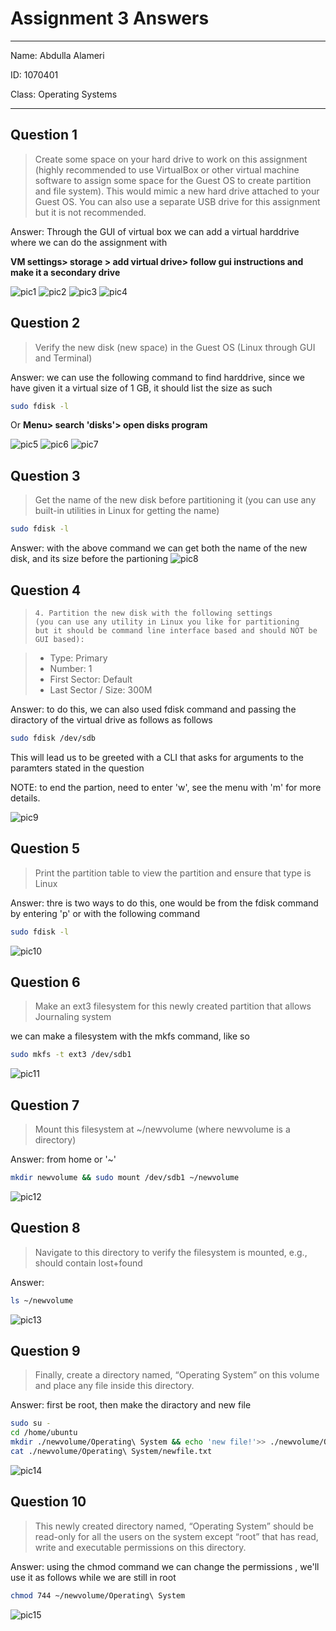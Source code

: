 # Assignment 3 Answers

---

Name: Abdulla Alameri

ID: 1070401

Class: Operating Systems

---

## Question 1
> Create some space on your hard drive to work on this assignment (highly recommended to use VirtualBox or other virtual machine software to assign some space for the Guest OS to create partition and file system). This would mimic a new hard drive attached to your Guest OS. You can also use a separate USB drive for this assignment but it is not recommended. 


Answer: Through the GUI of virtual box we can add a virtual harddrive where we can do the assignment with  

**VM settings> storage > add virtual drive> follow gui instructions and make it a secondary drive**




![pic1](./q1_a.png)
![pic2](./q1_b.png)
![pic3](./q1_c.png)
![pic4](./q1_d.png)

## Question 2
> Verify the new disk (new space) in the Guest OS (Linux through GUI and Terminal)

Answer: we can use the following command to find harddrive, since we have given it a virtual size of 1 GB, it should list the size as such

```bash
sudo fdisk -l
```
Or **Menu> search 'disks'> open disks program**

![pic5](./q2_a.png)
![pic6](./q2_b.png)
![pic7](./q2_d.png)

## Question 3

> Get the name of the new disk before partitioning it (you can use any built-in utilities in Linux for getting the name)


```bash
sudo fdisk -l
```
Answer: with the above command we can get both the name of the new disk, and its size before the partioning
![pic8](./q3.png)

## Question 4
>     4. Partition the new disk with the following settings 
>     (you can use any utility in Linux you like for partitioning 
>     but it should be command line interface based and should NOT be GUI based): 

> -   Type: Primary 
> -   Number: 1 
> -   First Sector: Default 
> -   Last Sector / Size: 300M 


Answer: to do this, we can also used fdisk command  and passing the diractory of the virtual drive as follows as follows 

```bash
sudo fdisk /dev/sdb
```
This will lead us to be greeted with a CLI that asks for arguments to the paramters stated in the question

NOTE: to end the partion, need to enter 'w', see the menu with 'm' for more details.

![pic9](./q4_a.png)
## Question 5 
> Print the partition table to view the partition and ensure that type is Linux

Answer: thre is two ways to do this, one would be from the fdisk command by entering 'p'
or with the following command
```bash 
sudo fdisk -l
``` 


![pic10](./q5.png)

## Question 6

> Make an ext3 filesystem for this newly created partition that allows Journaling system

we can make a filesystem with the mkfs command, like so 


```bash
sudo mkfs -t ext3 /dev/sdb1
```


![pic11](./q6.png)

## Question 7

> Mount this filesystem at ~/newvolume (where newvolume is a directory)

Answer: from home or '~'
```bash
mkdir newvolume && sudo mount /dev/sdb1 ~/newvolume 

```

![pic12](./q7.png)

## Question 8 

> Navigate to this directory to verify the filesystem is mounted, e.g., should contain lost+found 

Answer: 
```bash
ls ~/newvolume

```

![pic13](./q7.png)

## Question 9 

> Finally, create a directory named, “Operating System” on this volume and place any file inside this directory. 

Answer: first be root, then make the diractory and new file

```bash
sudo su - 
cd /home/ubuntu 
mkdir ./newvolume/Operating\ System && echo 'new file!'>> ./newvolume/Operating\ System/newfile.txt
cat ./newvolume/Operating\ System/newfile.txt

```
![pic14](./q9.png)

## Question 10

> This newly created directory named, “Operating System” should be read-only for all the users on the system except “root” that has read, write and executable permissions on this directory.

Answer: using the chmod command we can change the permissions , we'll use it as follows while we are still in root

```bash
chmod 744 ~/newvolume/Operating\ System

```

![pic15](./q10.png)
